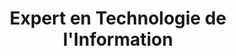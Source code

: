 ---
title: Expert en Technologie de l'Information
begin: 2017-09-01
graduation: 2022-12-31
schoolName: Epitech
country: France
city: Lyon
logo: ./images/lyon.webp
---